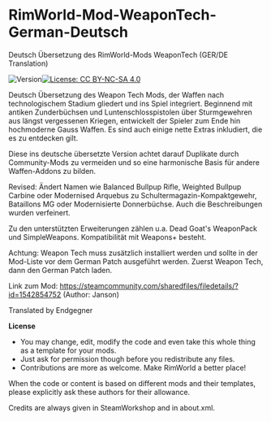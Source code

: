 # RimWorld-Mod-WeaponTech-German-Deutsch
Deutsch Übersetzung des RimWorld-Mods WeaponTech (GER/DE Translation)

<img src="https://camo.githubusercontent.com/1e4f97e52db576a793e373a27c2de38c026bb3f1/68747470733a2f2f696d672e736869656c64732e696f2f62616467652f52696d776f726c642d312e302d677265656e2e737667" alt="Version" data-canonical-src="https://img.shields.io/badge/Rimworld-1.0-green.svg" style="max-width:100%;"></a><a href="http://creativecommons.org/licenses/by-nc-sa/4.0/" rel="nofollow"><img src="https://camo.githubusercontent.com/322fefce6b2264d9ff2ad35ea5dcd4622e437b04/68747470733a2f2f696d672e736869656c64732e696f2f62616467652f4c6963656e73652d434325323042592d2d4e432d2d5341253230342e302d626c75652e737667" alt="License: CC BY-NC-SA 4.0" data-canonical-src="https://img.shields.io/badge/License-CC%20BY--NC--SA%204.0-blue.svg" style="max-width:100%;"></a>

Deutsch Übersetzung des Weapon Tech Mods, der Waffen nach technologischem Stadium gliedert und ins Spiel integriert. Beginnend mit antiken Zunderbüchsen und Luntenschlosspistolen über Sturmgewehren aus längst vergessenen Kriegen, entwickelt der Spieler zum Ende hin hochmoderne Gauss Waffen. Es sind auch einige nette Extras inkludiert, die es zu entdecken gilt.

Diese ins deutsche übersetzte Version achtet darauf Duplikate durch Community-Mods zu vermeiden und so eine harmonische Basis für andere Waffen-Addons zu bilden.

Revised: Ändert Namen wie Balanced Bullpup Rifle, Weighted Bullpup Carbine oder Modernised Arquebus zu Schultermagazin-Kompaktgewehr, Bataillons MG oder Modernisierte Donnerbüchse. Auch die Beschreibungen wurden verfeinert.

Zu den unterstützten Erweiterungen zählen u.a. Dead Goat's WeaponPack und SimpleWeapons. Kompatibilität mit Weapons+ besteht.

Achtung: Weapon Tech muss zusätzlich installiert werden und sollte in der Mod-Liste vor dem German Patch ausgeführt werden. Zuerst Weapon Tech, dann den German Patch laden.

Link zum Mod: https://steamcommunity.com/sharedfiles/filedetails/?id=1542854752 (Author: Janson)<br>

Translated by Endgegner

<b>License</b>
- You may change, edit, modify the code and even take this whole thing as a template for your mods.
- Just ask for permission though before you redistribute any files.
- Contributions are more as welcome. Make RimWorld a better place!

When the code or content is based on different mods and their templates, please explicitly ask these authors for their allowance.

Credits are always given in SteamWorkshop and in about.xml.
